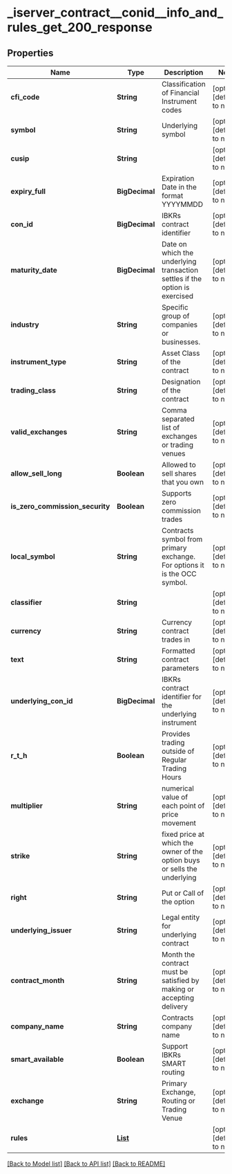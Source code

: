 # _iserver_contract__conid__info_and_rules_get_200_response
## Properties

| Name | Type | Description | Notes |
|------------ | ------------- | ------------- | -------------|
| **cfi\_code** | **String** | Classification of Financial Instrument codes | [optional] [default to null] |
| **symbol** | **String** | Underlying symbol | [optional] [default to null] |
| **cusip** | **String** |  | [optional] [default to null] |
| **expiry\_full** | **BigDecimal** | Expiration Date in the format YYYYMMDD | [optional] [default to null] |
| **con\_id** | **BigDecimal** | IBKRs contract identifier | [optional] [default to null] |
| **maturity\_date** | **BigDecimal** | Date on which the underlying transaction settles if the option is exercised | [optional] [default to null] |
| **industry** | **String** | Specific group of companies or businesses. | [optional] [default to null] |
| **instrument\_type** | **String** | Asset Class of the contract | [optional] [default to null] |
| **trading\_class** | **String** | Designation of the contract | [optional] [default to null] |
| **valid\_exchanges** | **String** | Comma separated list of exchanges or trading venues | [optional] [default to null] |
| **allow\_sell\_long** | **Boolean** | Allowed to sell shares that you own | [optional] [default to null] |
| **is\_zero\_commission\_security** | **Boolean** | Supports zero commission trades | [optional] [default to null] |
| **local\_symbol** | **String** | Contracts symbol from primary exchange. For options it is the OCC symbol. | [optional] [default to null] |
| **classifier** | **String** |  | [optional] [default to null] |
| **currency** | **String** | Currency contract trades in | [optional] [default to null] |
| **text** | **String** | Formatted contract parameters | [optional] [default to null] |
| **underlying\_con\_id** | **BigDecimal** | IBKRs contract identifier for the underlying instrument | [optional] [default to null] |
| **r\_t\_h** | **Boolean** | Provides trading outside of Regular Trading Hours | [optional] [default to null] |
| **multiplier** | **String** | numerical value of each point of price movement | [optional] [default to null] |
| **strike** | **String** | fixed price at which the owner of the option buys or sells the underlying | [optional] [default to null] |
| **right** | **String** | Put or Call of the option | [optional] [default to null] |
| **underlying\_issuer** | **String** | Legal entity for underlying contract | [optional] [default to null] |
| **contract\_month** | **String** | Month the contract must be satisfied by making or accepting delivery | [optional] [default to null] |
| **company\_name** | **String** | Contracts company name | [optional] [default to null] |
| **smart\_available** | **Boolean** | Support IBKRs SMART routing | [optional] [default to null] |
| **exchange** | **String** | Primary Exchange, Routing or Trading Venue | [optional] [default to null] |
| **rules** | [**List**](_iserver_contract__conid__info_and_rules_get_200_response_rules_inner.md) |  | [optional] [default to null] |

[[Back to Model list]](../README.md#documentation-for-models) [[Back to API list]](../README.md#documentation-for-api-endpoints) [[Back to README]](../README.md)

